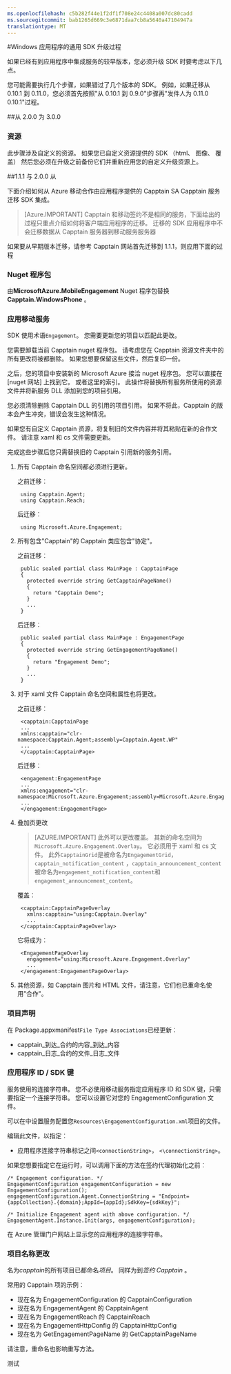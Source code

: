 ```yaml
---
ms.openlocfilehash: c5b282f44e1f2df1f708e24c4408a007dc80cadd
ms.sourcegitcommit: bab1265d669c3e6871daa7cb8a5640a47104947a
translationtype: MT
---
```

<properties 
    pageTitle="Windows 应用程序的通用 SDK 升级过程" 
    description="Windows Azure 的移动服务的通用应用程序 SDK 升级过程"                     
    services="mobile-engagement" 
    documentationCenter="mobile" 
    authors="piyushjo" 
    manager="dwrede" 
    editor="" />

<tags 
    ms.service="mobile-engagement" 
    ms.workload="mobile" 
    ms.tgt_pltfrm="mobile-windows-store" 
    ms.devlang="dotnet" 
    ms.topic="article" 
    ms.date="08/10/2015" 
    ms.author="piyushjo" />

#Windows 应用程序的通用 SDK 升级过程

如果已经有到应用程序中集成服务的较早版本，您必须升级 SDK 时要考虑以下几点。

您可能需要执行几个步骤，如果错过了几个版本的 SDK。 例如，如果迁移从 0.10.1 到 0.11.0，您必须首先按照"从 0.10.1 到 0.9.0"步骤再"发件人为 0.11.0 0.10.1"过程。

##从 2.0.0 为 3.0.0

### 资源
此步骤涉及自定义的资源。 如果您已自定义资源提供的 SDK （html、 图像、 覆盖） 然后您必须在升级之前备份它们并重新应用您的自定义升级资源上。

##1.1.1 与 2.0.0 从

下面介绍如何从 Azure 移动合作由应用程序提供的 Capptain SA Capptain 服务迁移 SDK 集成。 

> [Azure.IMPORTANT] Capptain 和移动签约不是相同的服务，下面给出的过程只重点介绍如何将客户端应用程序的迁移。 迁移的 SDK 应用程序中不会迁移数据从 Capptain 服务器到移动服务服务器

如果要从早期版本迁移，请参考 Capptain 网站首先迁移到 1.1.1，则应用下面的过程

### Nuget 程序包

由**MicrosoftAzure.MobileEngagement** Nuget 程序包替换**Capptain.WindowsPhone** 。

### 应用移动服务

SDK 使用术语`Engagement`。 您需要更新您的项目以匹配此更改。

您需要卸载当前 Capptain nuget 程序包。 请考虑您在 Capptain 资源文件夹中的所有更改将被都删除。 如果您想要保留这些文件，然后复印一份。

之后，您的项目中安装新的 Microsoft Azure 接洽 nuget 程序包。 您可以直接在 [nuget 网站] 上找到它。 或者这里的索引。 此操作将替换所有服务所使用的资源文件并将新服务 DLL 添加到您的项目引用。

您必须清除删除 Capptain DLL 的引用的项目引用。 如果不将此，Capptain 的版本会产生冲突，错误会发生这种情况。

如果您有自定义 Capptain 资源，将复制旧的文件内容并将其粘贴在新的合作文件。 请注意 xaml 和 cs 文件需要更新。

完成这些步骤后您只需替换旧的 Capptain 引用新的服务引用。

1. 所有 Capptain 命名空间都必须进行更新。

    之前迁移︰
    
        using Capptain.Agent;
        using Capptain.Reach;
    
    后迁移︰
    
        using Microsoft.Azure.Engagement;

2. 所有包含"Capptain"的 Capptain 类应包含"协定"。

    之前迁移︰
    
        public sealed partial class MainPage : CapptainPage
        {
          protected override string GetCapptainPageName()
          {
            return "Capptain Demo";
          }
          ...
        }
    
    后迁移︰
    
        public sealed partial class MainPage : EngagementPage
        {
          protected override string GetEngagementPageName()
          {
            return "Engagement Demo";
          }
          ...
        }

3. 对于 xaml 文件 Capptain 命名空间和属性也将更改。

    之前迁移︰
    
        <capptain:CapptainPage
        ...
        xmlns:capptain="clr-namespace:Capptain.Agent;assembly=Capptain.Agent.WP"
        ...
        </capptain:CapptainPage>
    
    后迁移︰
    
        <engagement:EngagementPage
        ...
        xmlns:engagement="clr-namespace:Microsoft.Azure.Engagement;assembly=Microsoft.Azure.Engagement.EngagementAgent.WP"
        ...
        </engagement:EngagementPage>

4. 叠加页更改
    > [AZURE.IMPORTANT] 此外可以更改覆盖。 其新的命名空间为`Microsoft.Azure.Engagement.Overlay`。 它必须用于 xaml 和 cs 文件。 此外`CapptainGrid`是被命名为`EngagementGrid`， `capptain_notification_content` ，`capptain_announcement_content`被命名为`engagement_notification_content`和`engagement_announcement_content`。
    
    覆盖︰
    
        <capptain:CapptainPageOverlay
          xmlns:capptain="using:Capptain.Overlay"
          ...
        </capptain:CapptainPageOverlay>
    
    它将成为︰
    
        <EngagementPageOverlay
          engagement="using:Microsoft.Azure.Engagement.Overlay"
          ...
        </engagement:EngagementPageOverlay>

5. 其他资源，如 Capptain 图片和 HTML 文件，请注意，它们也已重命名使用"合作"。

### 项目声明

在 Package.appxmanifest`File Type Associations`已经更新︰

 -   capptain\_到达\_合约的内容\_到达\_内容
 -   capptain\_日志\_合约的文件\_日志\_文件

### 应用程序 ID / SDK 键

服务使用的连接字符串。 您不必使用移动服务指定应用程序 ID 和 SDK 键，只需要指定一个连接字符串。 您可以设置它对您的 EngagementConfiguration 文件。

可以在中设置服务配置您`Resources\EngagementConfiguration.xml`项目的文件。

编辑此文件，以指定︰

-   应用程序连接字符串标记之间`<connectionString>`， `<\connectionString>`。

如果您想要指定它在运行时，可以调用下面的方法在签约代理初始化之前︰

    /* Engagement configuration. */
    EngagementConfiguration engagementConfiguration = new EngagementConfiguration();
    engagementConfiguration.Agent.ConnectionString = "Endpoint={appCollection}.{domain};AppId={appId};SdkKey={sdkKey}";
    
    /* Initialize Engagement agent with above configuration. */
    EngagementAgent.Instance.Init(args, engagementConfiguration);

在 Azure 管理门户网站上显示您的应用程序的连接字符串。

### 项目名称更改

名为*capptain*的所有项目已都命名*项目*。 同样为到*签约* *Capptain* 。

常用的 Capptain 项的示例︰

-   现在名为 EngagementConfiguration 的 CapptainConfiguration
-   现在名为 EngagementAgent 的 CapptainAgent
-   现在名为 EngagementReach 的 CapptainReach
-   现在名为 EngagementHttpConfig 的 CapptainHttpConfig
-   现在名为 GetEngagementPageName 的 GetCapptainPageName

请注意，重命名也影响重写方法。

 
测试
